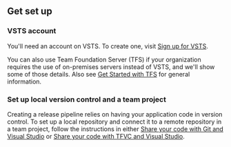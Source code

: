 ## Get set up

### VSTS account

You'll need an account on VSTS. To create one, visit [Sign up for VSTS](https://www.visualstudio.com/vsts/).

You can also use Team Foundation Server (TFS) if your organization requires the use of on-premises servers instead of VSTS, and we'll show some of those details. Also see [Get Started with TFS](/tfs/server/install/get-started) for general information.

### Set up local version control and a team project

Creating a release pipeline relies on having your application code in version control. To set up a local repository and connect it to a remote repository in a team project, follow the instructions in either [Share your code with Git and Visual Studio](../../../../git/share-your-code-in-git-vs.md) or [Share your code with TFVC and Visual Studio](../../../../tfvc/share-your-code-in-tfvc-vs.md).

